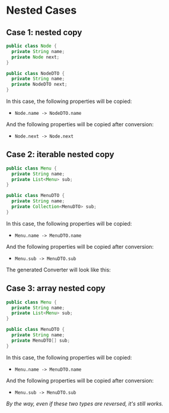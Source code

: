 # Nested Cases

## Case 1: nested copy

```java
public class Node {
  private String name;
  private Node next;
}
```

```java
public class NodeDTO {
  private String name;
  private NodeDTO next;
}
```

In this case, the following properties will be copied:

+ `Node.name -> NodeDTO.name`

And the following properties will be copied after conversion:

+ `Node.next -> Node.next`

## Case 2: iterable nested copy

```java
public class Menu {
  private String name;
  private List<Menu> sub;
}
```

```java
public class MenuDTO {
  private String name;
  private Collection<MenuDTO> sub;
}
```

In this case, the following properties will be copied:

+ `Menu.name -> MenuDTO.name`

And the following properties will be copied after conversion:

+ `Menu.sub -> MenuDTO.sub`

The generated Converter will look like this:

## Case 3: array nested copy

```java
public class Menu {
  private String name;
  private List<Menu> sub;
}
```

```java
public class MenuDTO {
  private String name;
  private MenuDTO[] sub;
}
```

In this case, the following properties will be copied:

+ `Menu.name -> MenuDTO.name`

And the following properties will be copied after conversion:

+ `Menu.sub -> MenuDTO.sub`

_By the way, even if these two types are reversed, it's still works._
